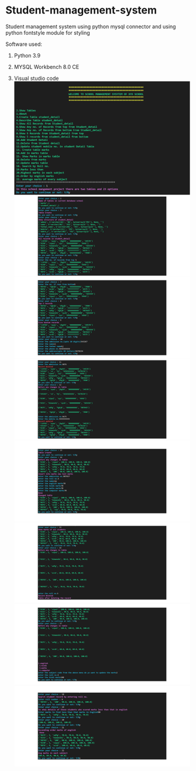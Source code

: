 # Student-management-system
Student management system using python mysql connector and using python fontstyle module for styling

Software used:

1. Python 3.9

2. MYSQL Workbench 8.0 CE

3. Visual studio code
![alt text](https://github.com/vipulgoel30/Student-management-system/blob/8554227bbfbadb9cc77888a73b998e8fff3d05fe/ss9.png)
![alt text](https://github.com/vipulgoel30/Student-management-system/blob/1554dc415b3b381366d83194338dba687d4caee0/ss0.png)
![alt text](https://github.com/vipulgoel30/Student-management-system/blob/1554dc415b3b381366d83194338dba687d4caee0/ss2.png)
![alt text](https://github.com/vipulgoel30/Student-management-system/blob/1554dc415b3b381366d83194338dba687d4caee0/ss3.png)
![alt text](https://github.com/vipulgoel30/Student-management-system/blob/1554dc415b3b381366d83194338dba687d4caee0/ss4.png)
![alt text](https://github.com/vipulgoel30/Student-management-system/blob/1554dc415b3b381366d83194338dba687d4caee0/ss5.png)
![alt text](https://github.com/vipulgoel30/Student-management-system/blob/1554dc415b3b381366d83194338dba687d4caee0/ss6.png)
![alt text](https://github.com/vipulgoel30/Student-management-system/blob/1554dc415b3b381366d83194338dba687d4caee0/ss7.png)

